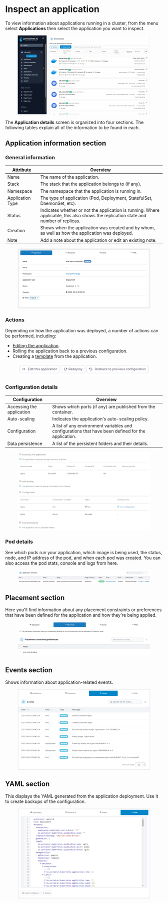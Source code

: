 # Inspect an application

To view information about applications running in a cluster, from the menu select **Applications** then select the application you want to inspect.

<figure><img src="../../../.gitbook/assets/2.15-k8s_kubernetes_applications_inspect_app.gif" alt=""><figcaption></figcaption></figure>

The **Application details** screen is organized into four sections. The following tables explain all of the information to be found in each.

## Application information section

### General information

| Attribute        | Overview                                                                                                                             |
| ---------------- | ------------------------------------------------------------------------------------------------------------------------------------ |
| Name             | The name of the application.                                                                                                         |
| Stack            | The stack that the application belongs to (if any).                                                                                  |
| Namespace        | The namespace that the application is running in.                                                                                    |
| Application Type | The type of application (Pod, Deployment, StatefulSet, DaemonSet, etc).                                                              |
| Status           | Indicates whether or not the application is running. Where applicable, this also shows the replication state and number of replicas. |
| Creation         | Shows when the application was created and by whom, as well as how the application was deployed.                                     |
| Note             | Add a note about the application or edit an existing note.                                                                           |

<figure><img src="../../../.gitbook/assets/2.15-kubernetes_applications_application_details.png" alt=""><figcaption></figcaption></figure>

### Actions

Depending on how the application was deployed, a number of actions can be performed, including:

* [Editing the application](edit.md).
* Rolling the application back to a previous configuration.
* Creating a [template](../templates/) from the application.

<figure><img src="../../../.gitbook/assets/2.15-k8s-applications-inspect-actions.png" alt=""><figcaption></figcaption></figure>

### Configuration details

| Configuration             | Overview                                                                                           |
| ------------------------- | -------------------------------------------------------------------------------------------------- |
| Accessing the application | Shows which ports (if any) are published from the container.                                       |
| Auto-scaling              | Indicates the application's auto-scaling policy.                                                   |
| Configuration             | A list of any environment variables and configurations that have been defined for the application. |
| Data persistence          | A list of the persistent folders and their details.                                                |

<figure><img src="../../../.gitbook/assets/2.15-k8s-applications-inspect-config.png" alt=""><figcaption></figcaption></figure>

### Pod details

See which pods run your application, which image is being used, the status, node, and IP address of the pod, and when each pod was created. You can also access the pod stats, console and logs from here.

<figure><img src="../../../.gitbook/assets/2.15-kubernetes_applications_application_pod_details.png" alt=""><figcaption></figcaption></figure>

## Placement section

Here you'll find information about any placement constraints or preferences that have been defined for the application and how they're being applied.

<figure><img src="../../../.gitbook/assets/2.15-kubernetes_applications_application_placement.png" alt=""><figcaption></figcaption></figure>

## Events section

Shows information about application-related events.

<figure><img src="../../../.gitbook/assets/2.15-k8s-applications-inspect-events.png" alt=""><figcaption></figcaption></figure>

## YAML section

This displays the YAML generated from the application deployment. Use it to create backups of the configuration.

<figure><img src="../../../.gitbook/assets/2.15-k8s-applications-inspect-yaml.png" alt=""><figcaption></figcaption></figure>
